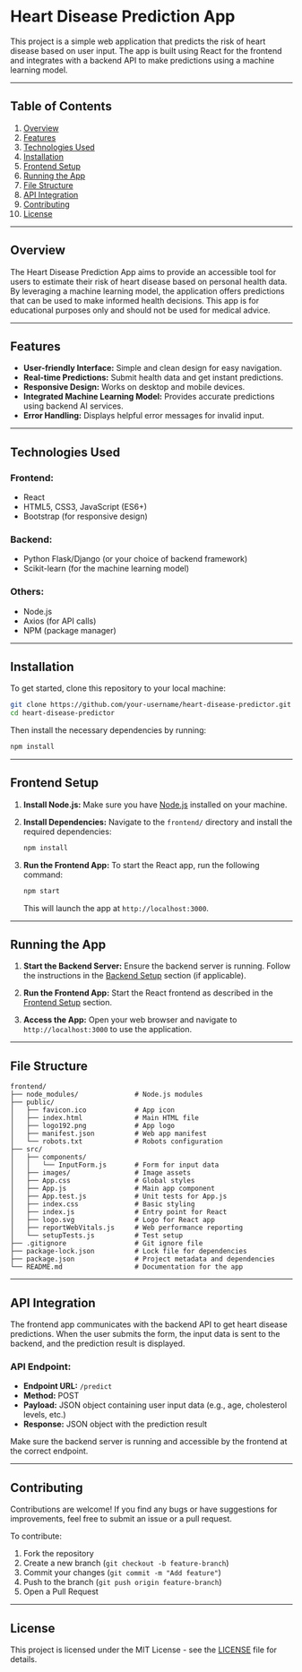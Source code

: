 # Heart Disease Prediction App

This project is a simple web application that predicts the risk of heart disease based on user input. The app is built using React for the frontend and integrates with a backend API to make predictions using a machine learning model.

---

## Table of Contents

1. [Overview](#overview)
2. [Features](#features)
3. [Technologies Used](#technologies-used)
4. [Installation](#installation)
5. [Frontend Setup](#frontend-setup)
6. [Running the App](#running-the-app)
7. [File Structure](#file-structure)
8. [API Integration](#api-integration)
9. [Contributing](#contributing)
10. [License](#license)

---

## Overview

The Heart Disease Prediction App aims to provide an accessible tool for users to estimate their risk of heart disease based on personal health data. By leveraging a machine learning model, the application offers predictions that can be used to make informed health decisions. This app is for educational purposes only and should not be used for medical advice.

---

## Features

- **User-friendly Interface:** Simple and clean design for easy navigation.
- **Real-time Predictions:** Submit health data and get instant predictions.
- **Responsive Design:** Works on desktop and mobile devices.
- **Integrated Machine Learning Model:** Provides accurate predictions using backend AI services.
- **Error Handling:** Displays helpful error messages for invalid input.

---

## Technologies Used

### Frontend:
- React
- HTML5, CSS3, JavaScript (ES6+)
- Bootstrap (for responsive design)

### Backend:
- Python Flask/Django (or your choice of backend framework)
- Scikit-learn (for the machine learning model)

### Others:
- Node.js
- Axios (for API calls)
- NPM (package manager)

---

## Installation

To get started, clone this repository to your local machine:

```bash
git clone https://github.com/your-username/heart-disease-predictor.git
cd heart-disease-predictor
```

Then install the necessary dependencies by running:

```bash
npm install
```

---

## Frontend Setup

1. **Install Node.js:** Make sure you have [Node.js](https://nodejs.org/) installed on your machine.

2. **Install Dependencies:**
   Navigate to the `frontend/` directory and install the required dependencies:

   ```bash
   npm install
   ```

3. **Run the Frontend App:**
   To start the React app, run the following command:

   ```bash
   npm start
   ```

   This will launch the app at `http://localhost:3000`.

---

## Running the App

1. **Start the Backend Server:**
   Ensure the backend server is running. Follow the instructions in the [Backend Setup](#backend-setup) section (if applicable).

2. **Run the Frontend App:**
   Start the React frontend as described in the [Frontend Setup](#frontend-setup) section.

3. **Access the App:**
   Open your web browser and navigate to `http://localhost:3000` to use the application.

---

## File Structure

```plaintext
frontend/
├── node_modules/              # Node.js modules
├── public/
│   ├── favicon.ico            # App icon
│   ├── index.html             # Main HTML file
│   ├── logo192.png            # App logo
│   ├── manifest.json          # Web app manifest
│   └── robots.txt             # Robots configuration
├── src/
│   ├── components/
│   │   └── InputForm.js       # Form for input data
│   ├── images/                # Image assets
│   ├── App.css                # Global styles
│   ├── App.js                 # Main app component
│   ├── App.test.js            # Unit tests for App.js
│   ├── index.css              # Basic styling
│   ├── index.js               # Entry point for React
│   ├── logo.svg               # Logo for React app
│   ├── reportWebVitals.js     # Web performance reporting
│   └── setupTests.js          # Test setup
├── .gitignore                 # Git ignore file
├── package-lock.json          # Lock file for dependencies
├── package.json               # Project metadata and dependencies
└── README.md                  # Documentation for the app
```

---

## API Integration

The frontend app communicates with the backend API to get heart disease predictions. When the user submits the form, the input data is sent to the backend, and the prediction result is displayed.

### API Endpoint:

- **Endpoint URL:** `/predict`
- **Method:** POST
- **Payload:** JSON object containing user input data (e.g., age, cholesterol levels, etc.)
- **Response:** JSON object with the prediction result

Make sure the backend server is running and accessible by the frontend at the correct endpoint.

---

## Contributing

Contributions are welcome! If you find any bugs or have suggestions for improvements, feel free to submit an issue or a pull request.

To contribute:
1. Fork the repository
2. Create a new branch (`git checkout -b feature-branch`)
3. Commit your changes (`git commit -m "Add feature"`)
4. Push to the branch (`git push origin feature-branch`)
5. Open a Pull Request

---

## License

This project is licensed under the MIT License - see the [LICENSE](LICENSE) file for details.
